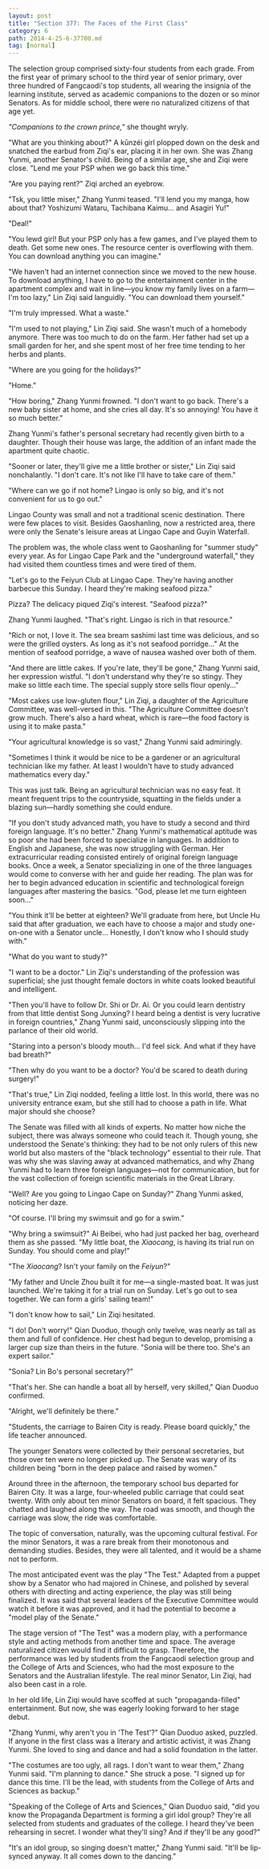 ```yaml
---
layout: post
title: "Section 377: The Faces of the First Class"
category: 6
path: 2014-4-25-6-37700.md
tag: [normal]
---
```


The selection group comprised sixty-four students from each grade. From the first year of primary school to the third year of senior primary, over three hundred of Fangcaodi's top students, all wearing the insignia of the learning institute, served as academic companions to the dozen or so minor Senators. As for middle school, there were no naturalized citizens of that age yet.

*"Companions to the crown prince,"* she thought wryly.

"What are you thinking about?" A kūnzéi girl plopped down on the desk and snatched the earbud from Ziqi's ear, placing it in her own. She was Zhang Yunmi, another Senator's child. Being of a similar age, she and Ziqi were close. "Lend me your PSP when we go back this time."

"Are you paying rent?" Ziqi arched an eyebrow.

"Tsk, you little miser," Zhang Yunmi teased. "I'll lend you my manga, how about that? Yoshizumi Wataru, Tachibana Kaimu... and Asagiri Yu!"

"Deal!"

"You lewd girl! But your PSP only has a few games, and I've played them to death. Get some new ones. The resource center is overflowing with them. You can download anything you can imagine."

"We haven't had an internet connection since we moved to the new house. To download anything, I have to go to the entertainment center in the apartment complex and wait in line—you know my family lives on a farm—I'm too lazy," Lin Ziqi said languidly. "You can download them yourself."

"I'm truly impressed. What a waste."

"I'm used to not playing," Lin Ziqi said. She wasn't much of a homebody anymore. There was too much to do on the farm. Her father had set up a small garden for her, and she spent most of her free time tending to her herbs and plants.

"Where are you going for the holidays?"

"Home."

"How boring," Zhang Yunmi frowned. "I don't want to go back. There's a new baby sister at home, and she cries all day. It's so annoying! You have it so much better."

Zhang Yunmi's father's personal secretary had recently given birth to a daughter. Though their house was large, the addition of an infant made the apartment quite chaotic.

"Sooner or later, they'll give me a little brother or sister," Lin Ziqi said nonchalantly. "I don't care. It's not like I'll have to take care of them."

"Where can we go if not home? Lingao is only so big, and it's not convenient for us to go out."

Lingao County was small and not a traditional scenic destination. There were few places to visit. Besides Gaoshanling, now a restricted area, there were only the Senate's leisure areas at Lingao Cape and Guyin Waterfall.

The problem was, the whole class went to Gaoshanling for "summer study" every year. As for Lingao Cape Park and the "underground waterfall," they had visited them countless times and were tired of them.

"Let's go to the Feiyun Club at Lingao Cape. They're having another barbecue this Sunday. I heard they're making seafood pizza."

Pizza? The delicacy piqued Ziqi's interest. "Seafood pizza?"

Zhang Yunmi laughed. "That's right. Lingao is rich in that resource."

"Rich or not, I love it. The sea bream sashimi last time was delicious, and so were the grilled oysters. As long as it's not seafood porridge..." At the mention of seafood porridge, a wave of nausea washed over both of them.

"And there are little cakes. If you're late, they'll be gone," Zhang Yunmi said, her expression wistful. "I don't understand why they're so stingy. They make so little each time. The special supply store sells flour openly..."

"Most cakes use low-gluten flour," Lin Ziqi, a daughter of the Agriculture Committee, was well-versed in this. "The Agriculture Committee doesn't grow much. There's also a hard wheat, which is rare—the food factory is using it to make pasta."

"Your agricultural knowledge is so vast," Zhang Yunmi said admiringly.

"Sometimes I think it would be nice to be a gardener or an agricultural technician like my father. At least I wouldn't have to study advanced mathematics every day."

This was just talk. Being an agricultural technician was no easy feat. It meant frequent trips to the countryside, squatting in the fields under a blazing sun—hardly something she could endure.

"If you don't study advanced math, you have to study a second and third foreign language. It's no better." Zhang Yunmi's mathematical aptitude was so poor she had been forced to specialize in languages. In addition to English and Japanese, she was now struggling with German. Her extracurricular reading consisted entirely of original foreign language books. Once a week, a Senator specializing in one of the three languages would come to converse with her and guide her reading. The plan was for her to begin advanced education in scientific and technological foreign languages after mastering the basics. "God, please let me turn eighteen soon..."

"You think it'll be better at eighteen? We'll graduate from here, but Uncle Hu said that after graduation, we each have to choose a major and study one-on-one with a Senator uncle... Honestly, I don't know who I should study with."

"What do you want to study?"

"I want to be a doctor." Lin Ziqi's understanding of the profession was superficial; she just thought female doctors in white coats looked beautiful and intelligent.

"Then you'll have to follow Dr. Shi or Dr. Ai. Or you could learn dentistry from that little dentist Song Junxing? I heard being a dentist is very lucrative in foreign countries," Zhang Yunmi said, unconsciously slipping into the parlance of their old world.

"Staring into a person's bloody mouth... I'd feel sick. And what if they have bad breath?"

"Then why do you want to be a doctor? You'd be scared to death during surgery!"

"That's true," Lin Ziqi nodded, feeling a little lost. In this world, there was no university entrance exam, but she still had to choose a path in life. What major should she choose?

The Senate was filled with all kinds of experts. No matter how niche the subject, there was always someone who could teach it. Though young, she understood the Senate's thinking: they had to be not only rulers of this new world but also masters of the "black technology" essential to their rule. That was why she was slaving away at advanced mathematics, and why Zhang Yunmi had to learn three foreign languages—not for communication, but for the vast collection of foreign scientific materials in the Great Library.

"Well? Are you going to Lingao Cape on Sunday?" Zhang Yunmi asked, noticing her daze.

"Of course. I'll bring my swimsuit and go for a swim."

"Why bring a swimsuit?" Ai Beibei, who had just packed her bag, overheard them as she passed. "My little boat, the *Xiaocang*, is having its trial run on Sunday. You should come and play!"

"The *Xiaocang*? Isn't your family on the *Feiyun*?"

"My father and Uncle Zhou built it for me—a single-masted boat. It was just launched. We're taking it for a trial run on Sunday. Let's go out to sea together. We can form a girls' sailing team!"

"I don't know how to sail," Lin Ziqi hesitated.

"I do! Don't worry!" Qian Duoduo, though only twelve, was nearly as tall as them and full of confidence. Her chest had begun to develop, promising a larger cup size than theirs in the future. "Sonia will be there too. She's an expert sailor."

"Sonia? Lin Bo's personal secretary?"

"That's her. She can handle a boat all by herself, very skilled," Qian Duoduo confirmed.

"Alright, we'll definitely be there."

"Students, the carriage to Bairen City is ready. Please board quickly," the life teacher announced.

The younger Senators were collected by their personal secretaries, but those over ten were no longer picked up. The Senate was wary of its children being "born in the deep palace and raised by women."

Around three in the afternoon, the temporary school bus departed for Bairen City. It was a large, four-wheeled public carriage that could seat twenty. With only about ten minor Senators on board, it felt spacious. They chatted and laughed along the way. The road was smooth, and though the carriage was slow, the ride was comfortable.

The topic of conversation, naturally, was the upcoming cultural festival. For the minor Senators, it was a rare break from their monotonous and demanding studies. Besides, they were all talented, and it would be a shame not to perform.

The most anticipated event was the play "The Test." Adapted from a puppet show by a Senator who had majored in Chinese, and polished by several others with directing and acting experience, the play was still being finalized. It was said that several leaders of the Executive Committee would watch it before it was approved, and it had the potential to become a "model play of the Senate."

The stage version of "The Test" was a modern play, with a performance style and acting methods from another time and space. The average naturalized citizen would find it difficult to grasp. Therefore, the performance was led by students from the Fangcaodi selection group and the College of Arts and Sciences, who had the most exposure to the Senators and the Australian lifestyle. The real minor Senator, Lin Ziqi, had also been cast in a role.

In her old life, Lin Ziqi would have scoffed at such "propaganda-filled" entertainment. But now, she was eagerly looking forward to her stage debut.

"Zhang Yunmi, why aren't you in 'The Test'?" Qian Duoduo asked, puzzled. If anyone in the first class was a literary and artistic activist, it was Zhang Yunmi. She loved to sing and dance and had a solid foundation in the latter.

"The costumes are too ugly, all rags. I don't want to wear them," Zhang Yunmi said. "I'm planning to dance." She struck a pose. "I signed up for dance this time. I'll be the lead, with students from the College of Arts and Sciences as backup."

"Speaking of the College of Arts and Sciences," Qian Duoduo said, "did you know the Propaganda Department is forming a girl idol group? They're all selected from students and graduates of the college. I heard they've been rehearsing in secret. I wonder what they'll sing? And if they'll be any good?"

"It's an idol group, so singing doesn't matter," Zhang Yunmi said. "It'll be lip-synced anyway. It all comes down to the dancing."
